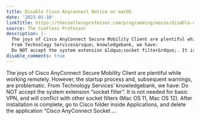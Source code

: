 ```yaml
---
title: Disable Cisco Anyconnect Notice on macOS
date: '2023-01-10'
linkTitle: https://thecoatlessprofessor.com/programming/macos/disable-cisco-anyconnect-notice-on-macos/
source: The Coatless Professor
description: |-
  The joys of Cisco AnyConnect Secure Mobility Client are plentiful while working remotely. However, the startup process and, subsequent warnings, are problematic.
  From Technology Services&rsquo; knowledgebank, we have:
  Do NOT accept the system extension &ldquo;socket filter&rdquo;. It is not needed for basic VPN, and will conflict with other socket filters (Mac OS 11, Mac OS 12). After installation is complete, go to Cisco folder inside Applications, and delete the application &ldquo;Cisco AnyConnect Socket ...
disable_comments: true
---
```

The joys of Cisco AnyConnect Secure Mobility Client are plentiful while working remotely. However, the startup process and, subsequent warnings, are problematic.
From Technology Services&rsquo; knowledgebank, we have:
Do NOT accept the system extension &ldquo;socket filter&rdquo;. It is not needed for basic VPN, and will conflict with other socket filters (Mac OS 11, Mac OS 12). After installation is complete, go to Cisco folder inside Applications, and delete the application &ldquo;Cisco AnyConnect Socket ...